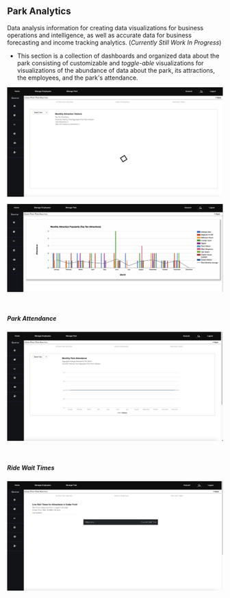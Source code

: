 ## Park Analytics

Data analysis information for creating data visualizations for business operations and intelligence, as well as accurate data for business forecasting and income tracking analytics. (*Currently Still Work In Progress*)

* This section is a collection of dashboards and organized data about the park consisting of customizable and *toggle-able* visualizations for visualizations of the abundance of data about the park, its attractions, the employees, and the park's attendance.

![attraction_visitors](./images/attraction_visitors.png)

![VisitorAttractions](../quantummanagementapp/static/images/AnalyticsVisToAttr.png)

<br>

##### Park Attendance

![park_attendance](./images/park_attendence.png)

<br>

##### Ride Wait Times

![ride_wait_times](./images/ride_wait_times.png)
